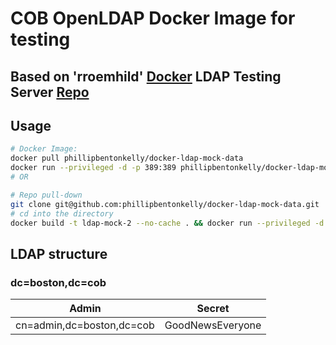 # COB OpenLDAP Docker Image for testing

## Based on 'rroemhild' [Docker](https://hub.docker.com/r/rroemhild/test-openldap) LDAP Testing Server [Repo](https://github.com/rroemhild/docker-test-openldap)

## Usage

```bash
# Docker Image:
docker pull phillipbentonkelly/docker-ldap-mock-data
docker run --privileged -d -p 389:389 phillipbentonkelly/docker-ldap-mock-data
# OR

# Repo pull-down
git clone git@github.com:phillipbentonkelly/docker-ldap-mock-data.git
# cd into the directory
docker build -t ldap-mock-2 --no-cache . && docker run --privileged -d -p 389:389 --name ldap-mock-2 ldap-mock-2
```

## LDAP structure

### dc=boston,dc=cob

| Admin            | Secret           |
| ---------------- | ---------------- |
| cn=admin,dc=boston,dc=cob | GoodNewsEveryone |





